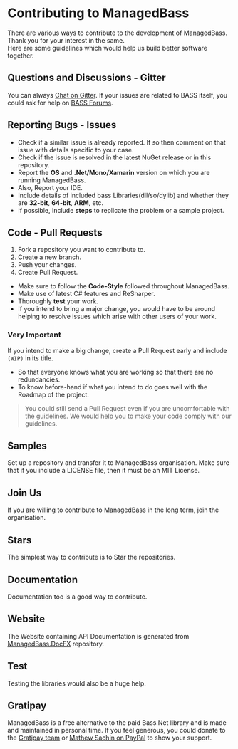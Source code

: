 # Contributing to ManagedBass
There are various ways to contribute to the development of ManagedBass. Thank you for your interest in the same.  
Here are some guidelines which would help us build better software together.

## Questions and Discussions - Gitter
You can always [Chat on Gitter](https://gitter.im/MathewSachin/ManagedBass).
If your issues are related to BASS itself, you could ask for help on [BASS Forums](https://un4seen.com/forum).

## Reporting Bugs - Issues
* Check if a similar issue is already reported. If so then comment on that issue with details specific to your case.
* Check if the issue is resolved in the latest NuGet release or in this repository.
* Report the **OS** and **.Net/Mono/Xamarin** version on which you are running ManagedBass.
* Also, Report your IDE.
* Include details of included bass Libraries(dll/so/dylib) and whether they are **32-bit**, **64-bit**, **ARM**, etc.
* If possible, Include **steps** to replicate the problem or a sample project.

## Code - Pull Requests
1. Fork a repository you want to contribute to.
2. Create a new branch.
3. Push your changes.
4. Create Pull Request.

* Make sure to follow the **Code-Style** followed throughout ManagedBass.
* Make use of latest C# features and ReSharper.
* Thoroughly **test** your work.
* If you intend to bring a major change, you would have to be around helping to resolve issues which arise with other users of your work.

### Very Important
If you intend to make a big change, create a Pull Request early and include `(WIP)` in its title.
- So that everyone knows what you are working so that there are no redundancies.
- To know before-hand if what you intend to do goes well with the Roadmap of the project.

> You could still send a Pull Request even if you are uncomfortable with the guidelines.
We would help you to make your code comply with our guidelines.

## Samples
Set up a repository and transfer it to ManagedBass organisation.
Make sure that if you include a LICENSE file, then it must be an MIT License.

## Join Us
If you are willing to contribute to ManagedBass in the long term, join the organisation.

## Stars
The simplest way to contribute is to Star the repositories.

## Documentation
Documentation too is a good way to contribute.

## Website
The Website containing API Documentation is generated from [ManagedBass.DocFX](https://github.com/ManagedBass/ManagedBass.DocFX) repository.

## Test
Testing the libraries would also be a huge help.

## Gratipay
ManagedBass is a free alternative to the paid Bass.Net library and is made and maintained in personal time.
If you feel generous, you could donate to the [Gratipay team](https://gratipay.com/ManagedBass) or [Mathew Sachin on PayPal](https://www.paypal.me/MathewSachin) to show your support.